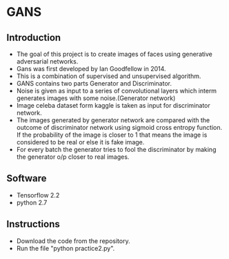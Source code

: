 # GANS

## Introduction
- The goal of this project is to create images of faces using generative adversarial networks.
- Gans was first developed by Ian Goodfellow in 2014.
- This is a combination of supervised and unsupervised algorithm.
- GANS contains two parts Generator and Discriminator.
- Noise is given as input to a series of convolutional layers which interm generates images with some noise.(Generator network)
- Image celeba dataset form kaggle is taken as input for discriminator network.
- The images generated by generator network are compared with the outcome of discriminator network using sigmoid cross entropy function. If the probability of the image is closer to 1 that means the image is considered to be real or else it is fake image.
- For every batch the generator tries to fool the discriminator by making the generator o/p closer to real images. 

## Software
- Tensorflow 2.2
- python 2.7

## Instructions
- Download the code from the repository.
- Run the file "python practice2.py".
